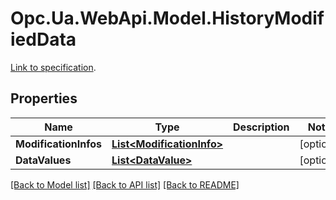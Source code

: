 # Opc.Ua.WebApi.Model.HistoryModifiedData
[Link to specification](https://reference.opcfoundation.org/v105/Core/docs/Part11/6.6.3).

## Properties

Name | Type | Description | Notes
------------ | ------------- | ------------- | -------------
**ModificationInfos** | [**List&lt;ModificationInfo&gt;**](ModificationInfo.md) |  | [optional] 
**DataValues** | [**List&lt;DataValue&gt;**](DataValue.md) |  | [optional] 

[[Back to Model list]](../README.md#documentation-for-models) [[Back to API list]](../README.md#documentation-for-api-endpoints) [[Back to README]](../README.md)

